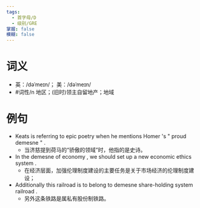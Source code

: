 ```yaml
---
tags:
  - 首字母/D
  - 级别/GRE
掌握: false
模糊: false
---
```

# 词义
- 英：/dəˈmeɪn/； 美：/dəˈmeɪn/
- #词性/n  地区；(旧时)领主自留地产；地域
# 例句
- Keats is referring to epic poetry when he mentions Homer 's " proud demesne " .
	- 当济慈提到荷马的“骄傲的领域”时，他指的是史诗。
- In the demesne of economy , we should set up a new economic ethics system .
	- 在经济层面，加强伦理制度建设的主要任务是关于市场经济的伦理制度建设；
- Additionally this railroad is to belong to demesne share-holding system railroad .
	- 另外这条铁路是属私有股份制铁路。
